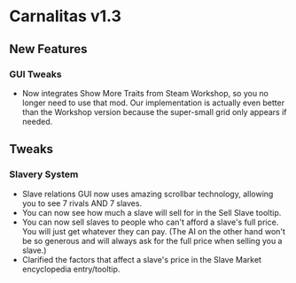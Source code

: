 # Carnalitas v1.3

## New Features

### GUI Tweaks

* Now integrates Show More Traits from Steam Workshop, so you no longer need to use that mod. Our implementation is actually even better than the Workshop version because the super-small grid only appears if needed.

## Tweaks

### Slavery System

* Slave relations GUI now uses amazing scrollbar technology, allowing you to see 7 rivals AND 7 slaves.
* You can now see how much a slave will sell for in the Sell Slave tooltip.
* You can now sell slaves to people who can't afford a slave's full price. You will just get whatever they can pay. (The AI on the other hand won't be so generous and will always ask for the full price when selling you a slave.)
* Clarified the factors that affect a slave's price in the Slave Market encyclopedia entry/tooltip.
